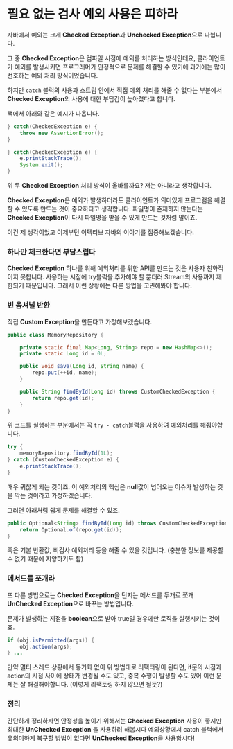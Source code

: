 # 필요 없는 검사 예외 사용은 피하라

자바에서 예외는 크게 **Checked Exception**과 **Unchecked Exception**으로 나뉩니다. 

그 중 **Checked Exception**은 컴파일 시점에 예외를 처리하는 방식인데요, 클라이언트가 예외를 발생시키면 프로그래머가 안정적으로 문제를 해결할 수 있기에 과거에는 많이 선호하는 예외 처리 방식이었습니다.

하지만 ```catch``` 블럭의 사용과 스트림 안에서 직접 예외 처리를 해줄 수 없다는 부분에서 **Checked Exception**의 사용에 대한 부담감이 높아졌다고 합니다.

책에서 아래와 같은 예시가 나옵니다.

```java
} catch(CheckedException e) {
    throw new AssertionError();    
}

} catch(CheckedException e) {
    e.printStackTrace();
    System.exit();
}
```

위 두 **Checked Exception** 처리 방식이 올바를까요?
저는 아니라고 생각합니다.

**Checked Exception**은 예외가 발생하더라도 클라이언트가 의미있게 프로그램을 해결할 수 있도록 만드는 것이 중요하다고 생각합니다.
파일명이 존재하지 않는다는 **Checked Exception**이 다시 파일명을 받을 수 있게 만드는 것처럼 말이죠.

이건 제 생각이었고 이제부턴 이펙티브 자바의 이야기를 집중해보겠습니다.

### 하나만 체크한다면 부담스럽다

**Checked Exception** 하나를 위해 예외처리를 위한 API를 만드는 것은 사용자 친화적이지 못합니다.
사용하는 시점에 try블럭을 추가해야 할 뿐더러 Stream의 사용까지 제한되기 때문입니다. 그래서 이런 상황에는 다른 방법을 고민해봐야 합니다.

### 빈 옵셔널 반환

직접 **Custom Exception**을 만든다고 가정해보겠습니다.

```java
public class MemoryRepository {

    private static final Map<Long, String> repo = new HashMap<>();
    private static Long id = 0L;

    public void save(Long id, String name) {
        repo.put(++id, name);
    }

    public String findById(Long id) throws CustomCheckedException {
        return repo.get(id);
    }
}
```

위 코드를 실행하는 부분에서는 꼭 ```try - catch```블럭을 사용하여 예외처리를 해줘야합니다.

```java
try {
    memoryRepository.findById(1L);
} catch (CustomCheckedException e) {
    e.printStackTrace();
}
```

매우 귀찮게 되는 것이죠. 이 예외처리의 핵심은 **null**값이 넘어오는 이슈가 발생하는 것을 막는 것이라고 가정하겠습니다.

그러면 아래처럼 쉽게 문제를 해결할 수 있죠.

```java
public Optional<String> findById(Long id) throws CustomCheckedException {
    return Optional.of(repo.get(id));
}
```

혹은 기본 반환값, 비검사 예외처리 등을 해줄 수 있을 것입니다. (충분한 정보를 제공할 수 없기 때문에 지양하기도 함)

### 메서드를 쪼개라

또 다른 방법으로는 **Checked Exception**을 던지는 메서드를 두개로 쪼개 **UnChecked Exception**으로 바꾸는 방법입니다.

문제가 발생하는 지점을 **boolean**으로 받아 true일 경우에만 로직을 실행시키는 것이죠.

```java
if (obj.isPermitted(args)) {
    obj.action(args);
} ...
```

만약 멀티 스레드 상황에서 동기화 없이 위 방법대로 리팩터링이 된다면, if문의 시점과 action의 시점 사이에 상태가 변경될 수도 있고, 중복 수행이 발생할 수도 있어 이런 문제는 잘 해결해야합니다. (이렇게 리팩토링 하지 않으면 될듯?)

### 정리

간단하게 정리하자면 안정성을 높이기 위해서는 **Checked Exception** 사용이 좋지만 최대한 **UnChecked Exception** 을 사용하려 해봅시다
예외상황에서 catch 블럭에서 유의미하게 복구할 방법이 없다면 **UnChecked Exception**을 사용합시다!